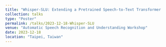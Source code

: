 ```yaml
---
title: "Whisper-SLU: Extending a Pretrained Speech-to-Text Transformer for Low Resource Spoken Language Understanding"
collection: talks
type: "Poster"
permalink: /talks/2023-12-18-Whisper-SLU
venue: "Automatic Speech Recognition and Understanding Workshop"
date: 2023-12-18
location: "Taipei, Taiwan"
---
```


